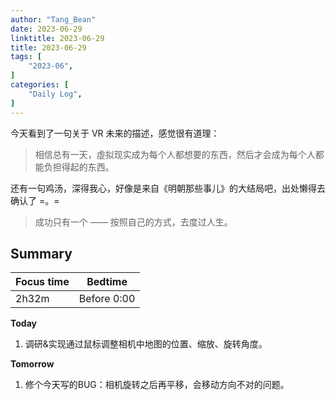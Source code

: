 ```yaml
---
author: "Tang_Bean"
date: 2023-06-29
linktitle: 2023-06-29
title: 2023-06-29
tags: [
    "2023-06",
]
categories: [
    "Daily Log",
]
---
```


今天看到了一句关于 VR 未来的描述，感觉很有道理：

> 相信总有一天，虛拟现实成为每个人都想要的东西，然后才会成为每个人都能负担得起的东西。

还有一句鸡汤，深得我心，好像是来自《明朝那些事儿》的大结局吧，出处懒得去确认了 =。=

> 成功只有一个 —— 按照自己的方式，去度过人生。

## Summary

| Focus time | Bedtime     |
| ---------- | ----------- |
| 2h32m      | Before 0:00 |

**Today**

1. 调研&实现通过鼠标调整相机中地图的位置、缩放、旋转角度。

**Tomorrow**

1. 修个今天写的BUG：相机旋转之后再平移，会移动方向不对的问题。
